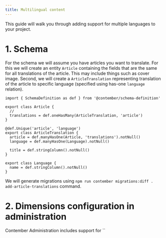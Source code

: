 ```yaml
---
title: Multilingual content
---
```


This guide will walk you through adding support for multiple languages to your project.


# 1. Schema

For the schema we will assume you have articles you want to translate. For this we will create an entity `Article` containing the fields that are the same for all translations of the article. This may include things such as cover image. Second, we will create a `ArticleTranslation` representing translation of the article to specific language (specified using has-one `language` relation). 


```tsx
import { SchemaDefinition as def } from '@contember/schema-definition'

export class Article {
  // 
  translations = def.oneHasMany(ArticleTranslation, 'article')
}

@def.Unique('article', 'language')
export class ArticleTranslation {
  article = def.manyHasOne(Article, 'translations').notNull()
  language = def.manyHasOne(Language).notNull()

  title = def.stringColumn().notNull()
}

export class Language {
  name = def.stringColumn().notNull()
}
```

We will generate migrations using `npm run contember migrations:diff . add-article-translations` command.


# 2. Dimensions configuration in administration

Contember Administration includes support for ``

